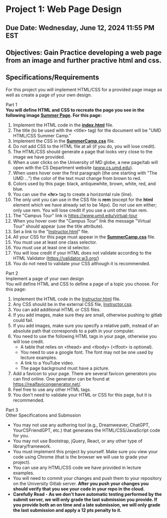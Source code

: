 # Project 1: Web Page Design

## Due Date: Wednesday, June 12, 2024 11:55 PM EST
## Objectives: Gain Practice developing a web page from an image and further practive html and css.

## Specifications/Requirements
For this project you will implement HTML/CSS for a provided page image as well as create a page of your own design.  

Part 1  
__You will define HTML and CSS to recreate the page you see in the following image [Summer Page](page.png). For this page:__

1.  Implement the HTML code in the __[index.html](index.html)__ file.
2.  The title (to be used with the &lt;title&gt; tag) for the document will be "UMD HTML/CSS Summer Camp."
3.  Implement the CSS in the __[SummerCamp.css](SummerCamp.css)__ file.
4.  Do not add CSS to the HTML file at all (if you do, you will lose credit).  
5.  The HTML/CSS should generate a page that looks very close to the image we have provided.
6.  When a user clicks on the University of MD globe, a new page/tab will open with the CS Department website (www.cs.umd.edu).
7.  When users hover over the first paragraph (the one starting with "The UMD ...") the color of the text must change from brown to red.
8.  Colors used by this page: black, antiquewhite, brown, white, red, and blue.
9.  You can use the __&lt;hr&gt;__ tag to create a horizontal rule (line).
10.  The only unit you can use in the CSS file is __rem__ (except for the __html__ element which we have already set to be 14px). Do not use em either; only use rem. You will lose credit if you use a unit other than rem.
11.  The "Campus Tour" link is https://www.umd.edu/virtual-tour
12.  When you hover over the "Campus Tour" link the message "Virtual Tour" should appear (use the title attribute).
13.  Set a link to the "[Instructor.html](Instructor.html)" file.
14.  All your CSS for this page must appear in the __[SummerCamp.css](SummerCamp.css)__ file.
15.  You must use at least one class selector.
16.  You must use at least one id selector.
17.  You will lose credit if your HTML does not validate according to the HTML Validator (https://validator.w3.org/)
18.  You do not need to validate your CSS although it is recommended.  

Part 2  
Implement a page of your own design  
You will define HTML and CSS to define a page of a topic you choose. For this page:

1.  Implement the HTML code in the [Instructor.html](Instructor.html) file.
2.  Any CSS should be in the external CSS file, [Instructor.css](Instructor.css).
3.  You can add additional HTML or CSS files.
4.  If you add images, make sure they are small, otherwise pushing to gitlab could fail.  
5.  If you add images, make sure you specify a relative path, instead of an absolute path that corresponds to a path in your computer.
6.  You need to use the following HTML tags in your page, otherwise you will lose credit.
    *  A table that relies on &lt;thead&gt; and &lt;tbody&gt; (&lt;tfoot&gt; is optional).
    *  You need to use a google font. The font may not be one used by lecture examples.
    *  A link to a YouTube video.
    *  The page background must have a picture.
7.  Add a favicon to your page. There are several favicon generators you can find online. One generator can be found at https://realfavicongenerator.net/.
8.  Feel free to use any other HTML tags.
9.  You don't need to validate your HTML or CSS for this page, but it is recommended.


Part 3  
Other Specifications and Submssion  
*  You may not use any authoring tool (e.g., Dreamweaver, ChatGPT, YourCSFriendGPT, etc.) that generates the HTML/CSS/JavaScript code for you.
*  You may not use Bootstrap, jQuery, React, or any other type of library/framework.
*  You must implement this project by yourself.
Make sure you view your code using Chrome (that is the browser we will use to grade your project).
*  You can use any HTML/CSS code we have provided in lecture examples.
*  You will need to commit your changes and push them to your repository on the University Gitlab server. __After you push your changes you should verify that you see your code in your repo in the cloud.__
*  __Carefully Read - As we don't have automatic testing performed by the submit server, we will only grade the last submission you provide. If you provide both an on time and a late submission, we will only grade the last submission and apply a 12 pts penalty to it.__


